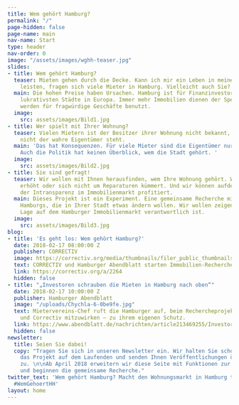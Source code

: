 ```yaml
---
title: Wem gehört Hamburg?
permalink: "/"
page-hidden: false
page-name: main
nav-name: Start
type: header
nav-order: 0
image: "/assets/images/wghh-teaser.jpg"
slides:
- title: Wem gehört Hamburg?
  teaser: Mieten gehen durch die Decke. Kann ich mir ein Leben in meiner Stadt noch
    leisten, fragen sich viele Mieter in Hamburg. Vielleicht auch Sie?
  main: Die hohen Preise haben Ursachen. Hamburg ist für Finanzinvestoren eine der
    lukrativsten Städte in Europa. Immer mehr Immobilien dienen der Spekulation oder
    werden für fragwürdige Geschäfte benutzt.
  image:
    src: assets/images/Bild1.jpg
- title: Wer spielt mit Ihrer Wohnung?
  teaser: Vielen Mietern ist der Besitzer ihrer Wohnung nicht bekannt, weil im Mietvertrag
    nicht der wahre Eigentümer steht.
  main: 'Das hat Konsequenzen. Für viele Mieter sind die Eigentümer nur schwer erreichbar.
    Auch die Politik hat keinen Überblick, wem die Stadt gehört. '
  image:
    src: assets/images/Bild2.jpg
- title: Sie sind gefragt!
  teaser: Wir wollen mit Ihnen herausfinden, wem Ihre Wohnung gehört. Wer Ihre Miete
    erhöht oder sich nicht um Reparaturen kümmert. Und wir können aufdecken, wer von
    der Intransparenz im Immobilienmarkt profitiert.
  main: Dieses Projekt ist ein Experiment. Eine gemeinsame Recherche mit den Mietern
    Hamburgs, die in Ihrer Stadt etwas ändern wollen. Wir wollen zeigen, wer für die
    Lage auf dem Hamburger Immobilienmarkt verantwortlich ist.
  image:
    src: assets/images/Bild3.jpg
blog:
- title: 'Es geht los: Wem gehört Hamburg?'
  date: 2018-02-17 08:00:00 Z
  publisher: CORRECTIV
  image: https://correctiv.org/media/thumbnails/filer_public_thumbnails/1d/93/1d936166-6690-42c1-9973-4445385b2a11/hamburg_23correctiv_ivo-mayr_benjamin-schubert.jpg__1280x700_q85_crop_subsampling-2.jpg
  text: CORRECTIV und Hamburger Abendblatt starten Immobilien-Recherche – mit Mietern
  link: https://correctiv.org/a/2264
  hidden: false
- title: "„Investoren schrauben die Mieten in Hamburg nach oben“"
  date: 2018-02-17 10:00:00 Z
  publisher: Hamburger Abendblatt
  image: "/uploads/Chychla-6-0be9fe.jpg"
  text: Mietervereins-Chef ruft die Hamburger auf, beim Rechercheprojekt von Abendblatt
    und Correctiv mitzuwirken – zu ihrem eigenen Schutz.
  link: https://www.abendblatt.de/nachrichten/article213469255/Investoren-schrauben-die-Mieten-in-Hamburg-nach-oben.html
  hidden: false
newsletter:
  title: Seien Sie dabei!
  copy: "Tragen Sie sich in unseren Newsletter ein. Wir halten Sie schon jetzt über
    das Projekt auf dem Laufenden und senden Ihnen Veröffentlichungen über den Wohnungsmarkt
    zu. \n\nAb April 2018 erweitern wir diese Seite mit Funktionen zur Datenerhebung
    und beginnen die gemeinsame Recherche."
twitter_text: 'Wem gehört Hamburg? Macht den Wohnungsmarkt in Hamburg transparenter.
  #WemGehoertHH'
layout: home
---
```


